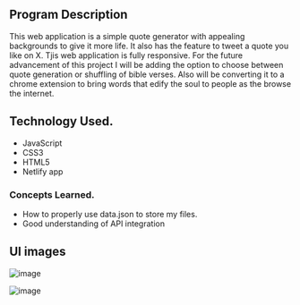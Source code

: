 ## Program Description

This web application is a simple quote generator with appealing backgrounds to give it more life. It also has the feature to tweet a quote you like on X. Tjis web application is fully responsive. For the future advancement of this project I will be adding the option to choose between quote generation or shuffling of bible verses. Also will be converting it to a chrome extension to bring words that edify the soul to people as the browse the internet. 

## Technology Used.

- JavaScript
- CSS3
- HTML5
- Netlify app

### Concepts Learned.

- How to properly use data.json to store my files.
- Good understanding of API integration

## UI images

![image](https://github.com/Chioma-Okeke/quote-generator/assets/75180541/e5ea35ff-0115-45c8-9b74-4e6936a39698)

![image](https://github.com/Chioma-Okeke/quote-generator/assets/75180541/4d57f4fd-c937-4b71-a2e7-4eae27d9cde0)

